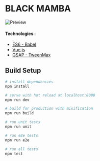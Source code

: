 # BLACK MAMBA

![Preview](http://www.leixing.fr/static/img/bg/blackmamba.jpg)

#### Technologies :

* [ES6 - Babel](https://github.com/babel/babel)
* [Vue.js](https://github.com/vuejs)
* [GSAP - TweenMax](http://greensock.com/tweenmax)

## Build Setup

``` bash
# install dependencies
npm install

# serve with hot reload at localhost:8080
npm run dev

# build for production with minification
npm run build

# run unit tests
npm run unit

# run e2e tests
npm run e2e

# run all tests
npm test
```
